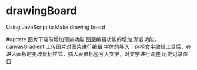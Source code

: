 # drawingBoard
Using JavaScript to Make drawing board

#update
图片下载前增加预览功能
图层编辑功能的增加
渐变功能，canvasGradient
上传图片对图片进行编辑
字体的导入：选择文字编辑工具后，在进入画板时更改鼠标样式，插入表单标签写入文字，对文字进行调整
历史记录窗口

